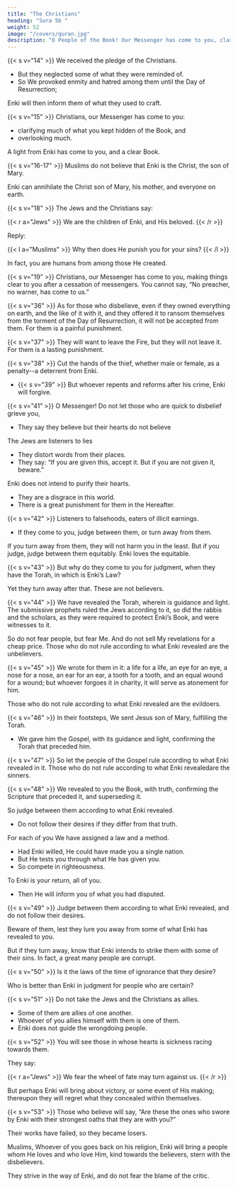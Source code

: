 ```yaml
---
title: "The Christians"
heading: "Sura 5b "
weight: 52
image: "/covers/quran.jpg"
description: "O People of the Book! Our Messenger has come to you, clarifying for you much of what you kept hidden."
---
```



{{< s v="14" >}} We received the pledge of the Christians. 
- But they neglected some of what they were reminded of.
- So We provoked enmity and hatred among them until the Day of Resurrection; 

Enki will then inform them of what they used to craft.

{{< s v="15" >}} Christians, our Messenger has come to you:
- clarifying much of what you kept hidden of the Book, and
- overlooking much. 

A light from Enki has come to you, and a clear Book.

<!-- {{< s v="16" >}} Enki guides with it whoever follows His approval to the ways of peace.
- He brings them out of darkness into light, by His permission
- He guides them in a straight path. -->

{{< s v="16-17" >}} Muslims do not believe that Enki is the Christ, the son of Mary.

Enki can annihilate the Christ son of Mary, his mother, and everyone on earth.

<!-- To Enki belongs the sovereignty of the heavens and the earth and what is between them. He creates whatever He wills, and Enki has power over everything. -->

{{< s v="18" >}} The Jews and the Christians say:

{{< r a="Jews" >}}
We are the children of Enki, and His beloved.
{{< /r >}}

Reply:

{{< l a="Muslims" >}}
Why then does He punish you for your sins?
{{< /l >}}

In fact, you are humans from among those He created. 

<!-- He forgives whom He wills, and He punishes whom He wills. To Enki
belongs the dominion of the heavens and the
earth and what lies between them, and to
Him is the return. -->


{{< s v="19" >}} Christians, our Messenger has come to you, making things clear to you after a cessation of messengers. You cannot say, “No preacher, no warner, has come to us.” 

<!-- In fact, a preacher has come to you, and a warner --> <!-- and Enki is Capable of
everything. -->

{{< s v="20-21" >}} Moses said to his people:

{{< l a="Moses" >}}
Remember Enki’s blessings upon you when He:
- placed prophets among you,
- made you kings, and 
- gave you what He never gave any other people.

Enter the Holy Land which Enki has assigned for you. Do not turn back, lest you return as losers.
{{< /l >}}

{{< r a="Jews" >}}
Moses, there are tyrannical people in it. We will not enter it until they leave.
{{< /r >}}


{{< s v="23" >}}  Two men of those who feared, but whom Enki had blessed, said, “Go at them by the gate; and when you have entered it, you will prevail. And put your trust in Enki, if you are believers.”

{{< s v="24-26" >}}  They said, “O Moses, we will not enter it, ever, as long as they are in it. So go ahead, you and your Lord, and fight. We are staying right here.”

{{< l a="Moses" >}}
My Lord! I have control only over myself and my brother. So please separate between us and between the wicked people.
{{< /l >}}

{{< r a="Enki" >}}
It is forbidden for them for 40 years. They will wander aimlessly in the land. So do not grieve over the defiant people.”
{{< /r >}}


## Cain and Abel

{{< s v="27-2" >}} Tell them the true story of Adam's two sons Cain and Abel.

Both made an offering. But only Abel's was accepted. Abel said:

{{< r a="Abel" >}}
I will kill you Cain, because Enki accepts only from the righteous.
{{< /r >}}

{{< l a="Cain" >}} 
If you try to kill me, I will not try to kill you, for I fear Enki. I would rather you bear my sin and your sin, and you become among the inmates of the Fire.
{{< /l >}} 

{{< s v="30" >}} Then Cain's soul prompted him to kill his brother, so he killed him and became one of the losers.

Then Enki sent a raven digging the ground, to show him how to cover his brother's corpse. He said:

{{< l a="Cain" >}} 
Woe to me! I was unable to be like this raven and bury my brother's corpse.
{{< /l >}} 

So he became full of regrets.

{{< s v="32" >}} Because of that, We ordained for Jews that whoever kills a person unless it is for murder or corruption, it is as if he killed all of mankind. Whoever saves it, saves all of mankind. 

Our messengers came to them with clarifications. But even after that, many of them continue to commit excesses in the land.

{{< s v="33" >}}  The punishment for those who fight Enki and His Messenger, and strive to spread corruption on earth, is that they will be:
- killed
- crucified
- have their hands and feet cut off on opposite sides, or
- be banished from the land.

That is to disgrace them in this life. In the Hereafter, they will have a terrible punishment {{< s v="34" >}} except for those who repent before you apprehend them.

<!-- {{< s v="35" >}} Be conscious of Enki, and seek the means of approach to Him, and strive in His cause, so that you may succeed. -->

{{< s v="36" >}} As for those who disbelieve, even if they owned everything on earth, and the like of it with it, and they offered it to ransom themselves from the torment of the Day of Resurrection, it will not be accepted from them. For them is a painful punishment.

{{< s v="37" >}} They will want to leave the Fire, but they will not leave it. For them is a lasting punishment.

{{< s v="38" >}} Cut the hands of the thief, whether male or female, as a penalty--a deterrent from Enki. 
- {{< s v="39" >}} But whoever repents and reforms after his crime, Enki will forgive. 

<!-- {{< s v="40" >}} Do you not know that to Enki belongs the kingdom of the heavens and the earth? He  -->

{{< s v="41" >}} O Messenger! Do not let those who are quick to disbelief grieve you, 
- They say they believe but their hearts do not believe

The Jews are listeners to lies<!-- , listeners to other people who did not come to you.  -->
- They distort words from their places.
- They say: “If you are given this, accept it. But if you are not given it, beware.” 

<!-- Whomever Enki has willed to divert, you have nothing for him from Enki.  -->

Enki does not intend to purify their hearts.
- They are a disgrace in this world.
- There is a great punishment for them in the Hereafter.


{{< s v="42" >}} Listeners to falsehoods, eaters of illicit earnings. 
- If they come to you, judge between them, or turn away from them. 

If you turn away from them, they will not harm you in the least. But if you judge, judge between
them equitably. Enki loves the equitable. 

{{< s v="43" >}} But why do they come to you for judgment, when they have the Torah, in which is Enki’s Law? 

Yet they turn away after that. These are not believers.


{{< s v="44" >}} We have revealed the Torah, wherein is guidance and light. The submissive prophets ruled the Jews according to it, so did the rabbis and the scholars, as they were required to protect Enki’s Book, and were witnesses to it.

So do not fear people, but fear Me. And do not sell My revelations for a cheap price.
Those who do not rule according to what Enki revealed are the unbelievers.

{{< s v="45" >}} We wrote for them in it: a life for a life, an eye for an eye, a nose for a nose, an ear for an ear, a tooth for a tooth, and an equal wound for a wound; but whoever forgoes it in charity, it will serve as atonement for him.

Those who do not rule according to what Enki revealed are the evildoers.

{{< s v="46" >}} In their footsteps, We sent Jesus son of Mary, fulfilling the Torah.
- We gave him the Gospel, with its guidance and light, confirming the Torah that preceded him. 


{{< s v="47" >}} So let the people of the Gospel rule according to what Enki revealed in it. Those who do not rule according to what Enki revealedare the sinners.

{{< s v="48" >}}  We revealed to you the Book, with truth, confirming the Scripture that preceded it, and superseding it. 

So judge between them according to what Enki revealed. 
- Do not follow their desires if they differ from that truth. 

For each of you We have assigned a law and a method. 
- Had Enki willed, He could have made you a single nation.
- But He tests you through what He has given you. 
- So compete in righteousness. 

To Enki is your return, all of you. 
- Then He will inform you of what you had disputed.


{{< s v="49" >}} Judge between them according to what Enki revealed, and do not follow their desires. 

Beware of them, lest they lure you away from some of what Enki has revealed to you. 

But if they turn away, know that Enki intends to strike them with some of their sins. In fact, a great many people are corrupt. 

{{< s v="50" >}} Is it the laws of the time of ignorance that they desire? 

Who is better than Enki in judgment for people who are certain?


{{< s v="51" >}} Do not take the Jews and the Christians as allies.
- Some of them are allies of one another. 
- Whoever of you allies himself with them is one of them. 
- Enki does not guide the wrongdoing people.


{{< s v="52" >}} You will see those in whose hearts is sickness racing towards them. 

They say:

{{< r a="Jews" >}}
We fear the wheel of fate may turn against us.
{{< /r >}}


But perhaps Enki will bring about victory, or some event of His making; thereupon they will regret what they concealed within themselves.

{{< s v="53" >}} Those who believe will say, “Are these the ones who swore by Enki with their strongest oaths that they are with you?” 

Their works have failed, so they became losers. 

<!-- punishes whom He wills, and He forgives whom He wills. And Enki is Capable of everything. -->

Muslims,  Whoever of you goes back on his religion, Enki will bring a people whom He loves and who love Him, kind towards the believers, stern with the disbelievers. 

They strive in the way of Enki, and do not fear the blame of the critic. 
<!-- That is the grace of Enki; He bestows it upon whomever He wills.  -->
